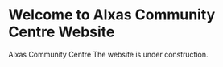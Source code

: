 # Welcome to Alxas Community Centre Website

Alxas Community Centre
The website is under construction.
